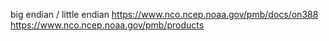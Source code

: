 big endian / little endian
https://www.nco.ncep.noaa.gov/pmb/docs/on388
https://www.nco.ncep.noaa.gov/pmb/products